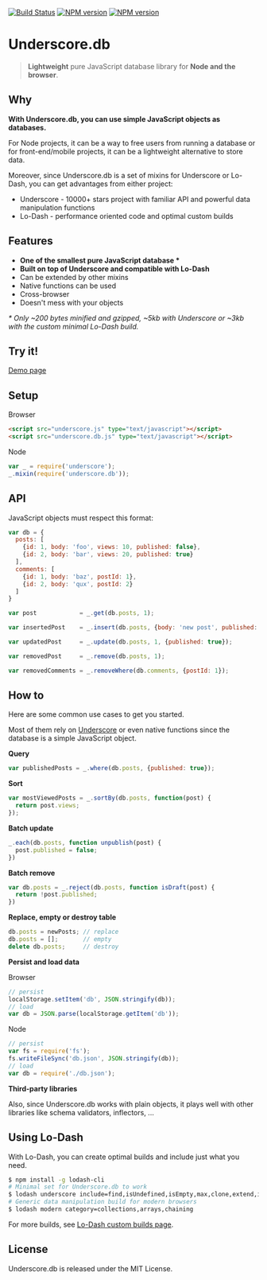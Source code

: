 [![Build Status](https://travis-ci.org/typicode/underscore.db.png)](https://travis-ci.org/typicode/underscore.db)
[![NPM version](https://badge.fury.io/js/underscore.db.png)](http://badge.fury.io/js/underscore.db)
[![NPM version](https://badge.fury.io/bo/underscore.db.png)](http://badge.fury.io/bo/underscore.db)

# Underscore.db

> __Lightweight__ pure JavaScript database library for __Node and the browser__.

## Why

__With Underscore.db, you can use simple JavaScript objects as databases.__

For Node projects, it can be a way to free users from running a database or for front-end/mobile projects, it can be a lightweight alternative to store data.

Moreover, since Underscore.db is a set of mixins for Underscore or Lo-Dash, you can get advantages from either project: 

* Underscore - 10000+ stars project with familiar API and powerful data manipulation functions
* Lo-Dash - performance oriented code and optimal custom builds

## Features

* __One of the smallest pure JavaScript database *__
* __Built on top of Underscore and compatible with Lo-Dash__
* Can be extended by other mixins
* Native functions can be used
* Cross-browser
* Doesn't mess with your objects

_* Only ~200 bytes minified and gzipped, ~5kb with Underscore or ~3kb with the custom minimal Lo-Dash build._

## Try it!

[Demo page](http://typicode.github.io/underscore.db)

## Setup

Browser

```html
<script src="underscore.js" type="text/javascript"></script>
<script src="underscore.db.js" type="text/javascript"></script>
```

Node

```javascript
var _ = require('underscore');
_.mixin(require('underscore.db'));
```

## API

JavaScript objects must respect this format:

```javascript
var db = {
  posts: [
    {id: 1, body: 'foo', views: 10, published: false},
    {id: 2, body: 'bar', views: 20, published: true}
  ],
  comments: [
    {id: 1, body: 'baz', postId: 1},
    {id: 2, body: 'qux', postId: 2}
  ]
}
```

```javascript
var post            = _.get(db.posts, 1);

var insertedPost    = _.insert(db.posts, {body: 'new post', published: false});

var updatedPost     = _.update(db.posts, 1, {published: true});

var removedPost     = _.remove(db.posts, 1);

var removedComments = _.removeWhere(db.comments, {postId: 1});
```

## How to

Here are some common use cases to get you started.

Most of them rely on [Underscore](http://underscorejs.org/) or even native functions since the database is a simple JavaScript object.

__Query__

```javascript
var publishedPosts = _.where(db.posts, {published: true});
```

__Sort__

```javascript
var mostViewedPosts = _.sortBy(db.posts, function(post) {
  return post.views;
});
```

__Batch update__

```javascript
_.each(db.posts, function unpublish(post) {
  post.published = false;
})
```

__Batch remove__

```javascript
var db.posts = _.reject(db.posts, function isDraft(post) {
  return !post.published;
})
```

__Replace, empty or destroy table__

```javascript
db.posts = newPosts; // replace
db.posts = [];       // empty
delete db.posts;     // destroy
```

__Persist and load data__

Browser

```javascript
// persist
localStorage.setItem('db', JSON.stringify(db));
// load
var db = JSON.parse(localStorage.getItem('db'));
```

Node

```javascript
// persist
var fs = require('fs');
fs.writeFileSync('db.json', JSON.stringify(db));
// load
var db = require('./db.json');
```

__Third-party libraries__

Also, since Underscore.db works with plain objects, it plays well with other libraries like schema validators, inflectors, ... 

## Using Lo-Dash

With Lo-Dash, you can create optimal builds and include just what you need. 

```bash
$ npm install -g lodash-cli
# Minimal set for Underscore.db to work
$ lodash underscore include=find,isUndefined,isEmpty,max,clone,extend,indexOf,where
# Generic data manipulation build for modern browsers
$ lodash modern category=collections,arrays,chaining
```

For more builds, see [Lo-Dash custom builds page](http://lodash.com/custom-builds).

## License

Underscore.db is released under the MIT License.
